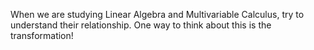 When we are studying Linear Algebra and Multivariable Calculus, try to understand their relationship. One way to think about this is the transformation!
